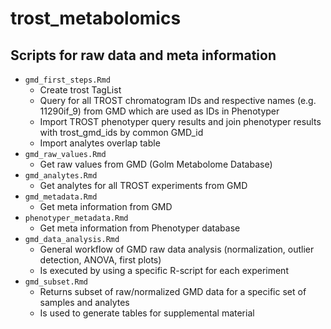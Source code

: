 # trost_metabolomics

## Scripts for raw data and meta information
* ``gmd_first_steps.Rmd``
	* Create trost TagList
	* Query for all TROST chromatogram IDs and respective names (e.g. 11290if_9) from GMD which are used as IDs in Phenotyper
	* Import TROST phenotyper query results and join phenotyper results with trost_gmd_ids by common GMD_id
	* Import analytes overlap table
* ``gmd_raw_values.Rmd``
	* Get raw values from GMD (Golm Metabolome Database)
* ``gmd_analytes.Rmd``
	* Get analytes for all TROST experiments from GMD
* ``gmd_metadata.Rmd``
	* Get meta information from GMD
* ``phenotyper_metadata.Rmd``
	* Get meta information from Phenotyper database
* ``gmd_data_analysis.Rmd``
    * General workflow of GMD raw data analysis (normalization, outlier detection, ANOVA, first plots)
    * Is executed by using a specific R-script for each experiment
* ``gmd_subset.Rmd``
    * Returns subset of raw/normalized GMD data for a specific set of samples and analytes
    * Is used to generate tables for supplemental material

